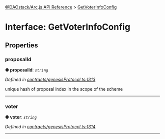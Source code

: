 [@DAOstack/Arc.js API Reference](../README.md) > [GetVoterInfoConfig](../interfaces/getvoterinfoconfig.md)



# Interface: GetVoterInfoConfig


## Properties
<a id="proposalid"></a>

###  proposalId

**●  proposalId**:  *`string`* 

*Defined in [contracts/genesisProtocol.ts:1313](https://github.com/daostack/arc.js/blob/6909d59/lib/contracts/genesisProtocol.ts#L1313)*



unique hash of proposal index in the scope of the scheme




___

<a id="voter"></a>

###  voter

**●  voter**:  *`string`* 

*Defined in [contracts/genesisProtocol.ts:1314](https://github.com/daostack/arc.js/blob/6909d59/lib/contracts/genesisProtocol.ts#L1314)*





___


